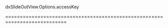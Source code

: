 <!--id-->dxSlideOutView.Options.accessKey<!--/id-->
<!--merge--><!--/merge-->
<!--hidden--><!--/hidden-->
===========================================================================
